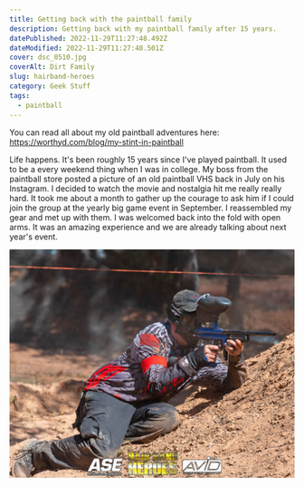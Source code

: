 ```yaml
---
title: Getting back with the paintball family
description: Getting back with my paintball family after 15 years.
datePublished: 2022-11-29T11:27:48.492Z
dateModified: 2022-11-29T11:27:48.501Z
cover: dsc_0510.jpg
coverAlt: Dirt Family
slug: hairband-heroes
category: Geek Stuff
tags:
  - paintball
---
```

You can read all about my old paintball adventures  here: <https://worthyd.com/blog/my-stint-in-paintball>

L﻿ife happens.  It's been roughly 15 years since I've played paintball. It used to be a every weekend thing when I was in college.  My boss from the paintball store posted a picture of an old paintball VHS back in July on his Instagram.  I decided to watch the movie and nostalgia hit me really really hard. It took me about a month to gather up the courage to ask him if I could join the group at the yearly big game event in September.  I reassembled my gear and met up with them.  I was welcomed back into the fold with open arms. It was an amazing experience and we are already talking about next year's event.

![worthyd](dsc_0341.jpg)